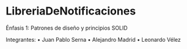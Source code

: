 # LibreriaDeNotificaciones

Énfasis 1: Patrones de diseño y principios SOLID

Integrantes:
•	Juan Pablo Serna
•	Alejandro Madrid
•	Leonardo Vélez
